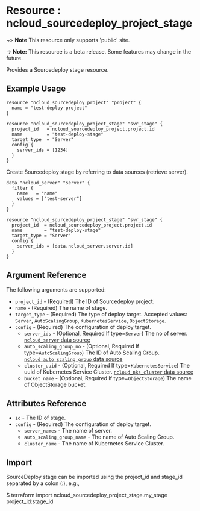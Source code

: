 # Resource : ncloud_sourcedeploy_project_stage

~> **Note** This resource only supports 'public' site.

-> **Note:** This resource is a beta release. Some features may change in the future.

Provides a Sourcedeploy stage resource.

## Example Usage

```hcl
resource "ncloud_sourcedeploy_project" "project" {
  name = "test-deploy-project"
}

resource "ncloud_sourcedeploy_project_stage" "svr_stage" {
  project_id   = ncloud_sourcedeploy_project.project.id
  name         = "test-deploy-stage"
  target_type  = "Server"
  config {
    server_ids = [1234]
  }
}

```

Create Sourcedeploy stage by referring to data sources (retrieve server).

```hcl
data "ncloud_server" "server" {
  filter {
    name   = "name"
    values = ["test-server"]
  }
}

resource "ncloud_sourcedeploy_project_stage" "svr_stage" {
  project_id  = ncloud_sourcedeploy_project.project.id
  name        = "test-deploy-stage"
  target_type = "Server"
  config {
    server_ids = [data.ncloud_server.server.id]
  }
}
```

## Argument Reference

The following arguments are supported:

* `project_id` - (Required) The ID of Sourcedeploy project.
* `name` - (Required) The name of stage.
* `target_type` - (Required) The type of deploy target. Accepted values: `Server`, `AutoScalingGroup`, `KubernetesService`, `ObjectStorage`.
* `config` - (Required) The configuration of deploy target.
    * `server_ids` - (Optional, Required If type=`Server`) The no of server. [`ncloud_server` data source](../data-sources/server.md)
    * `auto_scaling_group_no` - (Optional, Required If type=`AutoScalingGroup`) The ID of Auto Scaling Group.  [`ncloud_auto_scaling_group` data source](../data-sources/auto_scaling_group.md)
    * `cluster_uuid` - (Optional, Required If type=`KubernetesService`) The uuid of Kubernetes Service Cluster.  [`ncloud_nks_cluster` data source](../data-sources/nks_cluster.md)
    * `bucket_name` - (Optional, Required If type=`ObjectStorage`) The name of ObjectStorage bucket.


## Attributes Reference

* `id` - The ID of stage.
* `config` - (Required) The configuration of deploy target.
    * `server_names` - The name of server.
    * `auto_scaling_group_name` - The name of Auto Scaling Group.
    * `cluster_name` - The name of Kubernetes Service Cluster.

## Import

SourceDeploy stage can be imported using the project_id and stage_id separated by a colon (:), e.g.,

$ terraform import ncloud_sourcedeploy_project_stage.my_stage project_id:stage_id